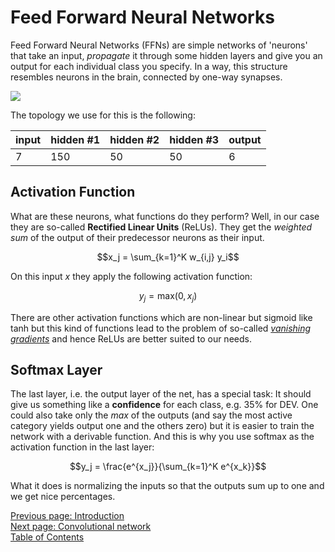Feed Forward Neural Networks
============================

Feed Forward Neural Networks (FFNs) are simple networks of 'neurons' that
take an input, _propagate_ it through some hidden layers
and give you an output for each individual class you specify.
In a way, this structure resembles neurons in the brain, connected by one-way synapses.

![](/assets/docs/img/ffn.png)

The topology we use for this is the following:

| input | hidden #1 | hidden #2 | hidden #3 | output |
|-------|-----------|-----------|-----------|--------|
|     7 |       150 |        50 |        50 |      6 |


Activation Function
-------------------
What are these neurons, what functions do they perform?
Well, in our case they are so-called **Rectified Linear Units** (ReLUs).
They get the _weighted sum_ of the output of their predecessor neurons as their input.

$$x_j = \sum_{k=1}^K w_{i,j} y_i$$

On this input $x$ they apply the following activation function:

$$y_j = \mathrm{max}(0, x_j)$$

There are other activation functions which are non-linear but sigmoid like $\mathrm{tanh}$
but this kind of functions lead to the problem of so-called [_vanishing gradients_](https://en.wikipedia.org/wiki/Vanishing_gradient_problem)
and hence ReLUs are better suited to our needs.


Softmax Layer
-------------
The last layer, i.e. the output layer of the net, has a special task:
It should give us something like a **confidence** for each class, e.g.
35% for DEV. One could also take only the *max* of the outputs
(and say the most active category yields output one and the others zero)
but it is easier to train the network with a derivable function.
And this is why you use softmax as the activation function in the last layer:

$$y_j = \frac{e^{x_j}}{\sum_{k=1}^K e^{x_k}}$$

What it does is normalizing the inputs so that the outputs sum up to one
and we get nice percentages.

[Previous page: Introduction](/docs/intro)\
[Next page: Convolutional network](/docs/cnn)\
[Table of Contents](/docs/intro)
